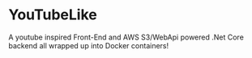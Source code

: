 # YouTubeLike
A youtube inspired Front-End and AWS S3/WebApi powered .Net Core backend all wrapped up into Docker containers!

